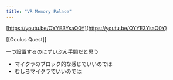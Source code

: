 ```yaml
---
title: "VR Memory Palace"
---
```


[https://youtu.be/OYYE3YsaO0Y](https://youtu.be/OYYE3YsaO0Y)

[[Oculus Quest]]

一つ設置するのにずいぶん手間だと思う
- マイクラのブロック的な感じでいいのでは
- むしろマイクラでいいのでは

